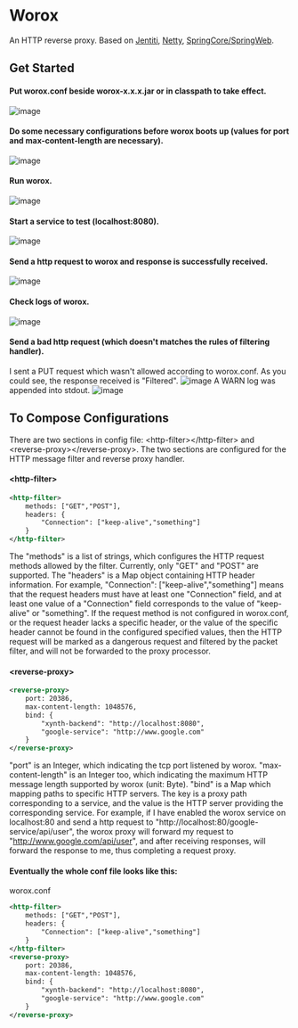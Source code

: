 # Worox
An HTTP reverse proxy.
Based on [Jentiti](https://github.com/vortezwohl/Jentiti), [Netty](https://github.com/netty/netty), [SpringCore/SpringWeb](https://github.com/spring-projects/spring-framework).
## Get Started
#### Put worox.conf beside worox-x.x.x.jar or in classpath to take effect.
![image](https://github.com/vortezwohl/worox/assets/117743023/890565da-a650-4fce-80a1-3b4f05493e77)
#### Do some necessary configurations before worox boots up (values for port and max-content-length are necessary).
![image](https://github.com/vortezwohl/worox/assets/117743023/37f1f2ad-b9aa-4b51-b040-0a60e9807f12)
#### Run worox.
![image](https://github.com/vortezwohl/worox/assets/117743023/e38d0d32-a1cb-48ad-bf5d-48e231fe2cdf)
#### Start a service to test (localhost:8080).
![image](https://github.com/vortezwohl/worox/assets/117743023/b65a368e-a236-4216-b2cf-77945812a3cb)
#### Send a http request to worox and response is successfully received.
![image](https://github.com/vortezwohl/worox/assets/117743023/b7a956ac-c1b6-4611-9e50-dc1e242b03f8)
#### Check logs of worox.
![image](https://github.com/vortezwohl/worox/assets/117743023/16f74afb-021e-4391-8066-6118ee884f9d)
#### Send a bad http request (which doesn't matches the rules of filtering handler).
I sent a PUT request which wasn't allowed according to worox.conf. As you could see, the response received is "Filtered".
![image](https://github.com/vortezwohl/worox/assets/117743023/312a28d7-d710-4bcd-9869-d16cad77d0fc)
A WARN log was appended into stdout.
![image](https://github.com/vortezwohl/worox/assets/117743023/4536b4fe-c85c-47a3-a66e-0d13420f004e)
## To Compose Configurations
There are two sections in config file: \<http-filter\>\</http-filter\> and \<reverse-proxy\>\</reverse-proxy\>. The two sections are configured for the HTTP message filter and reverse proxy handler.
#### \<http-filter\>
```xml
<http-filter>
    methods: ["GET","POST"],
    headers: {
        "Connection": ["keep-alive","something"]
    }
</http-filter>
```
The "methods" is a list of strings, which configures the HTTP request methods allowed by the filter. Currently, only "GET" and "POST" are supported. The "headers" is a Map object containing HTTP header information. For example, "Connection": ["keep-alive","something"] means that the request headers must have at least one "Connection" field, and at least one value of a "Connection" field corresponds to the value of "keep-alive" or "something". If the request method is not configured in worox.conf, or the request header lacks a specific header, or the value of the specific header cannot be found in the configured specified values, then the HTTP request will be marked as a dangerous request and filtered by the packet filter, and will not be forwarded to the proxy processor.
#### \<reverse-proxy\>
```xml
<reverse-proxy>
    port: 20386,
    max-content-length: 1048576,
    bind: {
        "xynth-backend": "http://localhost:8080",
        "google-service": "http://www.google.com"
    }
</reverse-proxy>
```
"port" is an Integer, which indicating the tcp port listened by worox. "max-content-length" is an Integer too, which indicating the maximum HTTP message length supported by worox (unit: Byte). "bind" is a Map which mapping paths to specific HTTP servers. The key is a proxy path corresponding to a service, and the value is the HTTP server providing the corresponding service. For example, if I have enabled the worox service on localhost:80 and send a http request to "http://localhost:80/google-service/api/user", the worox proxy will forward my request to "http://www.google.com/api/user", and after receiving responses, will forward the response to me, thus completing a request proxy.
#### Eventually the whole conf file looks like this: 
worox.conf
```xml
<http-filter>
    methods: ["GET","POST"],
    headers: {
        "Connection": ["keep-alive","something"]
    }
</http-filter>
<reverse-proxy>
    port: 20386,
    max-content-length: 1048576,
    bind: {
        "xynth-backend": "http://localhost:8080",
        "google-service": "http://www.google.com"
    }
</reverse-proxy>
```
